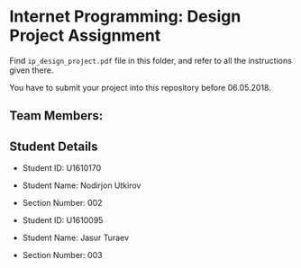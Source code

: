 # Internet Programming: Design Project Assignment

Find `ip_design_project.pdf` file in this folder, and refer to all the instructions given there. 

You have to submit your project into this repository before 06.05.2018.

## Team Members:

## Student Details

- Student ID: U1610170
- Student Name: Nodirjon Utkirov
- Section Number: 002

- Student ID: U1610095
- Student Name: Jasur Turaev
- Section Number: 003
